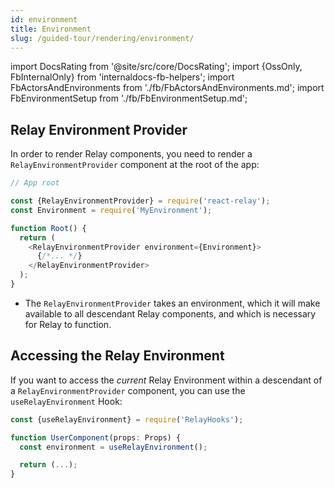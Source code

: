 ```yaml
---
id: environment
title: Environment
slug: /guided-tour/rendering/environment/
---
```


import DocsRating from '@site/src/core/DocsRating';
import {OssOnly, FbInternalOnly} from 'internaldocs-fb-helpers';
import FbActorsAndEnvironments from './fb/FbActorsAndEnvironments.md';
import FbEnvironmentSetup from './fb/FbEnvironmentSetup.md';

## Relay Environment Provider

In order to render Relay components, you need to render a `RelayEnvironmentProvider` component at the root of the app:

```js
// App root

const {RelayEnvironmentProvider} = require('react-relay');
const Environment = require('MyEnvironment');

function Root() {
  return (
    <RelayEnvironmentProvider environment={Environment}>
      {/*... */}
    </RelayEnvironmentProvider>
  );
}
```

* The `RelayEnvironmentProvider` takes an environment, which it will make available to all descendant Relay components, and which is necessary for Relay to function.

<FbEnvironmentSetup />

## Accessing the Relay Environment

If you want to access the *current* Relay Environment within a descendant of a `RelayEnvironmentProvider` component, you can use the `useRelayEnvironment` Hook:

```js
const {useRelayEnvironment} = require('RelayHooks');

function UserComponent(props: Props) {
  const environment = useRelayEnvironment();

  return (...);
}
```


<FbActorsAndEnvironments />



<DocsRating />
